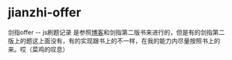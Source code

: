# jianzhi-offer
剑指offer -- js刷题记录
是参照[博客](https://www.cnblogs.com/wuguanglin/p/code-interview.html)和剑指第二版书来进行的，但是有的剑指第二版上的题这上面没有，有的实现跟书上的不一样，在我的能力内尽量按照书上的来。哎（菜鸡的叹息）